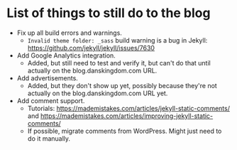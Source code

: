# List of things to still do to the blog

- Fix up all build errors and warnings.
  - `Invalid theme folder: _sass` build warning is a bug in Jekyll: https://github.com/jekyll/jekyll/issues/7630
- Add Google Analytics integration.
  - Added, but still need to test and verify it, but can't do that until actually on the blog.danskingdom.com URL.
- Add advertisements.
  - Added, but they don't show up yet, possibly because they're not actually on the blog.danskingdom.com URL yet.
- Add comment support.
  - Tutorials: https://mademistakes.com/articles/jekyll-static-comments/ and https://mademistakes.com/articles/improving-jekyll-static-comments/
  - If possible, migrate comments from WordPress. Might just need to do it manually.
